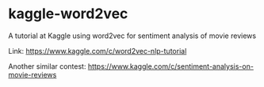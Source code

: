 kaggle-word2vec
===============

A tutorial at Kaggle using word2vec for sentiment analysis of movie reviews

Link: https://www.kaggle.com/c/word2vec-nlp-tutorial

Another similar contest: https://www.kaggle.com/c/sentiment-analysis-on-movie-reviews
